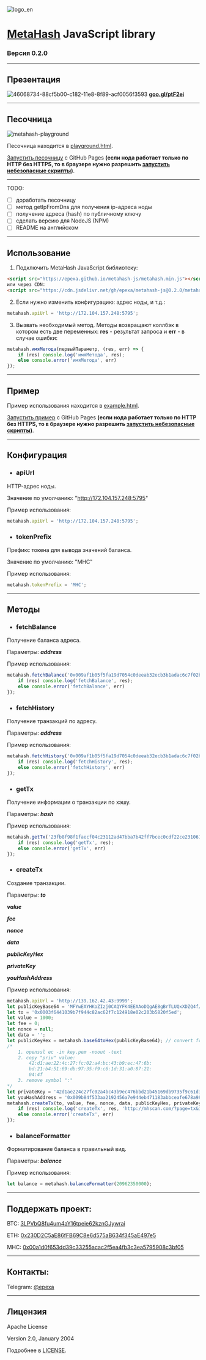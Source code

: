 ![logo_en](https://user-images.githubusercontent.com/2198826/46068471-e44d1900-c181-11e8-99cf-0234839623f5.png)

# [MetaHash](https://metahash.org/) JavaScript library
### Версия 0.2.0

------------

## Презентация
![46068734-88cf5b00-c182-11e8-8f89-acf0056f3593](https://user-images.githubusercontent.com/2198826/46261295-557e2a80-c4fa-11e8-992a-f958facdea0f.png) **[goo.gl/ptF2ei](https://goo.gl/ptF2ei)**

------------

## Песочница
![metahash-playground](https://user-images.githubusercontent.com/2198826/46261230-3501a080-c4f9-11e8-8390-84730faead28.png)

Песочница находится в [playground.html](playground.html).

[Запустить песочницу](https://epexa.github.io/metahash-js/playground.html) с GitHub Pages **(если нода работает только по HTTP без HTTPS, то в браузере нужно разрешить [запустить небезопасные скрипты](https://user-images.githubusercontent.com/2198826/46060896-5cf5aa80-c16d-11e8-9c50-9b8813923279.png))**.

------------

TODO:
- [ ] доработать песочницу
- [ ] метод getIpFromDns для получения ip-адреса ноды
- [ ] получение адреса (hash) по публичному ключу
- [ ] сделать версию для NodeJS (NPM)
- [ ] README на английском

------------

## Использование
1. Подключить MetaHash JavaScript библиотеку:
```html
<script src="https://epexa.github.io/metahash-js/metahash.min.js"></script>
или через CDN:
<script src="https://cdn.jsdelivr.net/gh/epexa/metahash-js@0.2.0/metahash.min.js"></script>
```
2. Если нужно изменить конфигурацию: адрес ноды, и т.д.:
```js
metahash.apiUrl = 'http://172.104.157.248:5795';
```
3. Вызвать необходимый метод. Методы возвращают коллбэк в котором есть две переменных: **res** - результат запроса и **err** - в случае ошибки:
```js
metahash.имяМетода(первыйПараметр, (res, err) => {
	if (res) console.log('имяМетода', res);
	else console.error('имяМетода', err)
});
```

------------

## Пример
Пример использования находится в [example.html](example.html).

[Запустить пример](https://epexa.github.io/metahash-js/example.html) с GitHub Pages **(если нода работает только по HTTP без HTTPS, то в браузере нужно разрешить [запустить небезопасные скрипты](https://user-images.githubusercontent.com/2198826/46060896-5cf5aa80-c16d-11e8-9c50-9b8813923279.png))**.

------------

## Конфигурация

- ### apiUrl
HTTP-адрес ноды.

Значение по умолчанию: "http://172.104.157.248:5795"

Пример использования:
```js
metahash.apiUrl = 'http://172.104.157.248:5795';
```

- ### tokenPrefix
Префикс токена для вывода значений баланса.

Значение по умолчанию: "MHC"

Пример использования:
```js
metahash.tokenPrefix = 'MHC';
```

------------

## Методы

- ### fetchBalance
Получение баланса адреса.

Параметры:
***address***

Пример использования:
```js
metahash.fetchBalance('0x009af1b05f5fa19d7054c0deeab32ecb3b1adac6c7f02b2c0b', (res, err) => {
	if (res) console.log('fetchBalance', res);
	else console.error('fetchBalance', err)
});
```

- ### fetchHistory
Получение транзакций по адресу.

Параметры:
***address***

Пример использования:
```js
metahash.fetchHistory('0x009af1b05f5fa19d7054c0deeab32ecb3b1adac6c7f02b2c0b', (res, err) => {
	if (res) console.log('fetchHistory', res);
	else console.error('fetchHistory', err)
});
```

- ### getTx
Получение информации о транзакции по хэшу.

Параметры:
***hash***

Пример использования:
```js
metahash.getTx('23fb8f98f1faecf04c23112ad47bba7b42ff7bcec0cdf22ce231061d02e9ad2c', (res, err) => {
	if (res) console.log('getTx', res);
	else console.error('getTx', err)
});
```

- ### createTx
Создание транзакции.

Параметры:
***to***

***value***

***fee***

***nonce***

***data***

***publicKeyHex***

***privateKey***

***youHashAddress***

Пример использования:
```js
metahash.apiUrl = 'http://139.162.42.43:9999';
let publicKeyBase64 = 'MFYwEAYHKoZIzj0CAQYFK4EEAAoDQgAE8gBrTLUQxXDZQ4f/OpiFWe4dhNbEo11PtFkq/0NgXt+AxGwmiWUhojtI56Hj2H3QpxGZCqrjxldDC4IHzpyVfw=='; // from key.pub
let to = '0x0003f6441039b7f944c82ac62f7c124918e02c203b5820f5ed';
let value = 1000;
let fee = 0;
let nonce = null;
let data = '';
let publicKeyHex = metahash.base64toHex(publicKeyBase64); // convert from base64 to hex
/*
	1. openssl ec -in key.pem -noout -text
	2. copy "priv" value:
		42:d1:ae:22:4c:27:fc:02:a4:bc:43:b9:ec:47:6b:
		bd:21:b4:51:69:db:97:35:f9:c6:1d:31:a0:87:21:
		04:4f
	3. remove symbol ":"
*/
let privateKey = '42d1ae224c27fc02a4bc43b9ec476bbd21b45169db9735f9c61d31a08721044f';
let youHashAddress = '0x009b84f533aa2192456a7e944eb471183abbceafe678a98984';
metahash.createTx(to, value, fee, nonce, data, publicKeyHex, privateKey, youHashAddress, (res, err) => {
	if (res) console.log('createTx', res, 'http://mhscan.com/?page=tx&id=' + res.params);
	else console.error('createTx', err)
});
```

- ### balanceFormatter
Форматирование баланса в правильный вид.

Параметры:
***balance***

Пример использования:
```js
let balance = metahash.balanceFormatter(20962350000);
```

------------

## Поддержать проект:

BTC: [3LPVbQ8fu4um4aY16tpeie62kznGJywrai](bitcoin:3LPVbQ8fu4um4aY16tpeie62kznGJywrai)

ETH: [0x230D2C5aE86fFB69C8e6d575aB634f345aE497e5](ethereum:0x230D2C5aE86fFB69C8e6d575aB634f345aE497e5)

MHC: [0x00a1d0f653dd39c33255acac2f5ea4fb3c3ea5795908c3bf05](mhc:0x00a1d0f653dd39c33255acac2f5ea4fb3c3ea5795908c3bf05)

------------

## Контакты:

Telegram: [@epexa](https://t.me/epexa)

------------

## Лицензия
Apache License

Version 2.0, January 2004

Подробнее в [LICENSE](LICENSE).